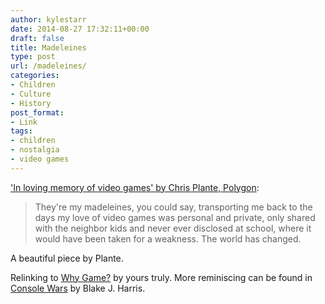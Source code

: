 ```yaml
---
author: kylestarr
date: 2014-08-27 17:32:11+00:00
draft: false
title: Madeleines
type: post
url: /madeleines/
categories:
- Children
- Culture
- History
post_format:
- Link
tags:
- children
- nostalgia
- video games
---
```


['In loving memory of video games' by Chris Plante, Polygon](http://www.polygon.com/2014/8/27/6074135/video-game-memories):



<blockquote>They're my madeleines, you could say, transporting me back to the days my love of video games was personal and private, only shared with the neighbor kids and never ever disclosed at school, where it would have been taken for a weakness. The world has changed.</blockquote>



A beautiful piece by Plante. 

Relinking to [Why Game?](https://www.zerocounts.net/2013/10/15/why-game/) by yours truly. More reminiscing can be found in [Console Wars](https://itunes.apple.com/us/book/console-wars/id718597648?mt=11) by Blake J. Harris.
